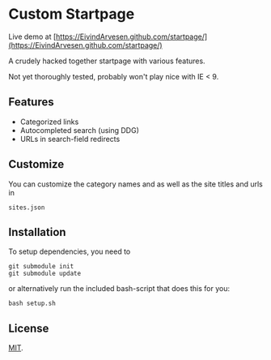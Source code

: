 # Custom Startpage
Live demo at [https://EivindArvesen.github.com/startpage/](https://EivindArvesen.github.com/startpage/)

A crudely hacked together startpage with various features.

Not yet thoroughly tested, probably won't play nice with IE < 9.

## Features
- Categorized links
- Autocompleted search (using DDG)
- URLs in search-field redirects

## Customize
You can customize the category names and as well as the site titles and urls in
```
sites.json
```

## Installation
To setup dependencies, you need to
```
git submodule init
git submodule update
```
or alternatively run the included bash-script that does this for you:
```
bash setup.sh
```

## License
[MIT](LICENSE.txt).
